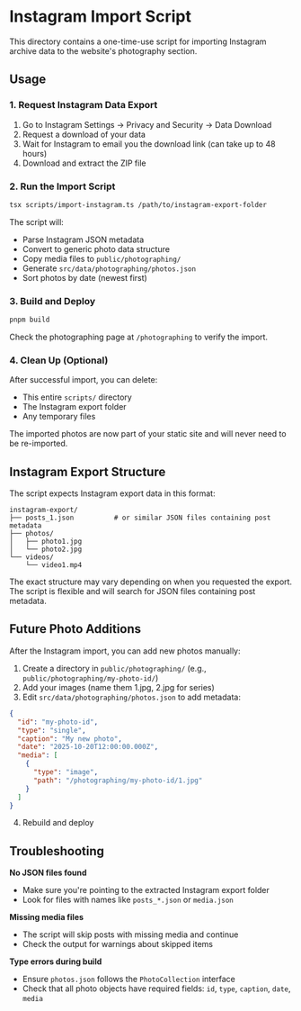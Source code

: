 # Instagram Import Script

This directory contains a one-time-use script for importing Instagram archive data to the website's photography section.

## Usage

### 1. Request Instagram Data Export

1. Go to Instagram Settings → Privacy and Security → Data Download
2. Request a download of your data
3. Wait for Instagram to email you the download link (can take up to 48 hours)
4. Download and extract the ZIP file

### 2. Run the Import Script

```bash
tsx scripts/import-instagram.ts /path/to/instagram-export-folder
```

The script will:

- Parse Instagram JSON metadata
- Convert to generic photo data structure
- Copy media files to `public/photographing/`
- Generate `src/data/photographing/photos.json`
- Sort photos by date (newest first)

### 3. Build and Deploy

```bash
pnpm build
```

Check the photographing page at `/photographing` to verify the import.

### 4. Clean Up (Optional)

After successful import, you can delete:

- This entire `scripts/` directory
- The Instagram export folder
- Any temporary files

The imported photos are now part of your static site and will never need to be re-imported.

## Instagram Export Structure

The script expects Instagram export data in this format:

```
instagram-export/
├── posts_1.json          # or similar JSON files containing post metadata
├── photos/
│   ├── photo1.jpg
│   └── photo2.jpg
└── videos/
    └── video1.mp4
```

The exact structure may vary depending on when you requested the export. The script is flexible and will search for JSON files containing post metadata.

## Future Photo Additions

After the Instagram import, you can add new photos manually:

1. Create a directory in `public/photographing/` (e.g., `public/photographing/my-photo-id/`)
2. Add your images (name them 1.jpg, 2.jpg for series)
3. Edit `src/data/photographing/photos.json` to add metadata:

```json
{
  "id": "my-photo-id",
  "type": "single",
  "caption": "My new photo",
  "date": "2025-10-20T12:00:00.000Z",
  "media": [
    {
      "type": "image",
      "path": "/photographing/my-photo-id/1.jpg"
    }
  ]
}
```

4. Rebuild and deploy

## Troubleshooting

**No JSON files found**

- Make sure you're pointing to the extracted Instagram export folder
- Look for files with names like `posts_*.json` or `media.json`

**Missing media files**

- The script will skip posts with missing media and continue
- Check the output for warnings about skipped items

**Type errors during build**

- Ensure `photos.json` follows the `PhotoCollection` interface
- Check that all photo objects have required fields: `id`, `type`, `caption`, `date`, `media`
